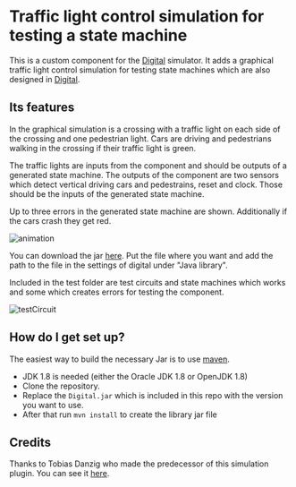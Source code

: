 # Traffic light control simulation for testing a state machine

This is a custom component for the [Digital](https://github.com/hneemann/Digital/) simulator.
It adds a graphical traffic light control simulation for testing state machines which are also designed in [Digital](https://github.com/hneemann/Digital/).

## Its features

In the graphical simulation is a crossing with a traffic light on each side of the crossing and one pedestrian light. Cars are driving and pedestrians walking in the crossing if their traffic light is green. 

The traffic lights are inputs from the component and should be outputs of a generated state machine. The outputs of the component are two sensors which detect vertical driving cars and pedestrains, reset and clock. Those should be the inputs of the generated state machine.

Up to three errors in the generated state machine are shown. Additionally if the cars crash they get red.

![animation](https://github.com/dload22/TrafficLightControl/tree/master/distribution/animation.png)

You can download the jar [here](https://github.com/dload22/TrafficLightControl/tree/master/distribution/TrafficLightControlSimulationPlugin-1.0.jar).
Put the file where you want and add the path to the file in the settings of digital under "Java library".

Included in the test folder are test circuits and state machines which works and some which creates errors for testing the component.

![testCircuit](https://github.com/dload22/TrafficLightControl/tree/master/distribution/testCircuit.png)

## How do I get set up?

The easiest way to build the necessary Jar is to use [maven](https://maven.apache.org/).

* JDK 1.8 is needed (either the Oracle JDK 1.8 or OpenJDK 1.8)  
* Clone the repository.
* Replace the `Digital.jar` which is included in this repo with the version you want to use.
* After that run `mvn install` to create the library jar file

## Credits

Thanks to Tobias Danzig who made the predecessor of this simulation plugin. You can see it [here](https://github.com/T0dan/DigitalCarWashSimulation).
